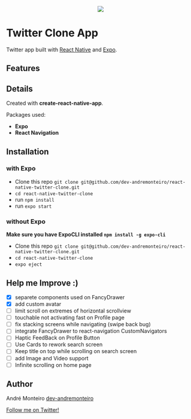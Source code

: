 <p align="center">
<a title='License' href="https://github.com/FaridSafi/react-native-gifted-chat/blob/master/LICENSE" height="18">
    <img src='https://img.shields.io/badge/license-MIT-blue.svg' />
</a>
  </p>

# Twitter Clone App

Twitter app built with [React Native](https://github.com/facebook/react-native) and [Expo](https://github.com/expo/expo).

## Features

## Details

Created with **create-react-native-app**.

Packages used:

- **Expo**
- **React Navigation**

## Installation

### with Expo

- Clone this repo `git clone git@github.com/dev-andremonteiro/react-native-twitter-clone.git`
- `cd react-native-twitter-clone`
- run `npm install`
- run `expo start`

### without Expo

**Make sure you have ExpoCLI installed `npm install -g expo-cli`**

- Clone this repo `git clone git@github.com/dev-andremonteiro/react-native-twitter-clone.git`
- `cd react-native-twitter-clone`
- `expo eject`

## Help me Improve :)

- [x] separete components used on FancyDrawer
- [x] add custom avatar
- [ ] limit scroll on extremes of horizontal scrollview
- [ ] touchable not activating fast on Profile page
- [ ] fix stacking screens while navigating (swipe back bug)
- [ ] integrate FancyDrawer to react-navigation CustomNavigators
- [ ] Haptic FeedBack on Profile Button
- [ ] Use Cards to rework search screen
- [ ] Keep title on top while scrolling on search screen
- [ ] add Image and Video support
- [ ] Infinite scrolling on home page

## Author

André Monteiro [dev-andremonteiro](https://github.com/dev-andremonteiro)

[Follow me on Twitter!](https://twitter.com/DAndremonteiro)
